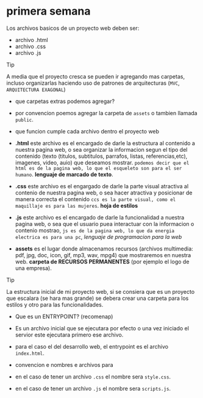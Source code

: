 # primera semana
Los archivos basicos de un proyecto web deben ser:
- archivo .html
- archivo .css
- archivo .js
  
> [!TIP]
> A media que el proyecto cresca se pueden ir agregando mas carpetas, incluso organizarlas haciendo uso de patrones de arquitecturas (`MVC`, `ARQUITECTURA EXAGONAL`)

- que carpetas extras podemos agregar?
- por convencion poemos agregar la carpeta de `assets` o tambien llamada `public`.

- que funcion cumple cada archivo dentro el proyecto web
- **.html** este archivo es el encargado de darle la estructura al contenido a nuestra pagina web, o sea organizar la informacion segun el tipo del contenido (texto (titulos, subtitulos, parrafos, listas, referencias,etc), imagenes, video, auio) que deseamos mostrar. `podemos decir que el html es de la pagina web, lo que el esqueleto son para el ser humano`. **lenguaje de marcado de texto**.
- **.css** este archivo es el engargado de darle la parte visual atractiva al contenio de nuestra pagina web, o sea hacer atractiva y posicionar de manera correcta el contenido `ccs es la parte visual, como el maquillaje es para las mujeres`. **hoja de estilos**
- **.js** este archivo es el encargado de darle la funcionalidad a nuestra pagina web, o sea que el usuario puea interactuar con la informacion o contenio mostrao, `js es de la pagina web, lo que da energia electrica es para una pc`, *lenguaje de programacion para la web*
- **assets** es el lugar donde almacenamos recursos (archivos multimedia: pdf, jpg, doc, icon, gif, mp3, wav, mpg4) que mostraremos en nuestra web. **carpeta de RECURSOS PERMANENTES** (por ejemplo el logo de una empresa).

>[!TIP]
>La estructura inicial de mi proyecto web, si se consiera que es un proyecto que escalara (se hara mas grande) se debera crear una carpeta para los estilos y otro para las funcionalidades.

- Que es un ENTRYPOINT? (recomenap)
- Es un archivo inicial que se ejecutara por efecto o una vez iniciado el servior este ejecutara primero ese archivo.
-  para el caso el del desarrollo web, el entrypoint es el archivo `index.html`.
  

-  convencion e nombres e archivos para
-  en el caso de tener un archivo `.css` el nombre sera `style.css`.
-  en el caso de tener un archivo `.js` el nombre sera `scripts.js`.